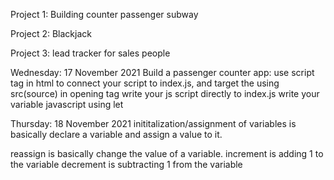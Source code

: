 Project 1:
Building counter passenger subway

Project 2:
Blackjack

Project 3:
lead tracker for sales people


Wednesday: 17 November 2021
Build a passenger counter app:
use script tag in html to connect your script to index.js, and target the using src(source) in opening tag
write your js script directly to index.js
write your variable javascript using let


Thursday: 18 November 2021
inititalization/assignment of variables is basically declare a variable and assign a value to it.

reassign is basically change the value of a variable.
increment is adding 1 to the variable
decrement is subtracting 1 from the variable